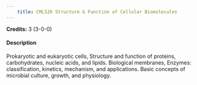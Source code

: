 ```yaml
---
    title: CML526 Structure & Function of Cellular Biomolecules
---
```

**Credits:** 3 (3-0-0)



#### Description 
Prokaryotic and eukaryotic cells, Structure and function of proteins, carbohydrates, nucleic acids, and lipids. Biological membranes, Enzymes: classification, kinetics, mechanism, and applications. Basic concepts of microbial culture, growth, and physiology.